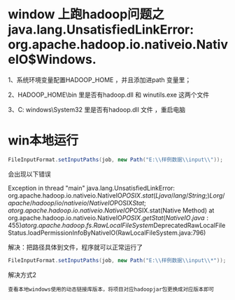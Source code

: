 # window 上跑hadoop问题之java.lang.UnsatisfiedLinkError: org.apache.hadoop.io.nativeio.NativeIO$Windows.





1、系统环境变量配置HADOOP_HOME ，并且添加进path 变量里；

2、HADOOP_HOME\bin 里是否有hadoop.dll  和 winutils.exe 这两个文件

3、C: windows\System32  里是否有hadoop.dll 文件 ，重启电脑



# win本地运行

```java
FileInputFormat.setInputPaths(job, new Path("E:\\样例数据\\input\\"));
```

会出现以下错误

Exception in thread "main" java.lang.UnsatisfiedLinkError: org.apache.hadoop.io.nativeio.NativeIO$POSIX.stat(Ljava/lang/String;)Lorg/apache/hadoop/io/nativeio/NativeIO$POSIX$Stat;
	at org.apache.hadoop.io.nativeio.NativeIO$POSIX.stat(Native Method)
	at org.apache.hadoop.io.nativeio.NativeIO$POSIX.getStat(NativeIO.java:455)
	at org.apache.hadoop.fs.RawLocalFileSystem$DeprecatedRawLocalFileStatus.loadPermissionInfoByNativeIO(RawLocalFileSystem.java:796)

解决：把路径具体到文件，程序就可以正常运行了

```java
FileInputFormat.setInputPaths(job, new Path("E:\\样例数据\\input\\*"));
```

解决方式2

```
查看本地windows使用的动态链接库版本，将项目对应hadoopjar包更换成对应版本即可
```

